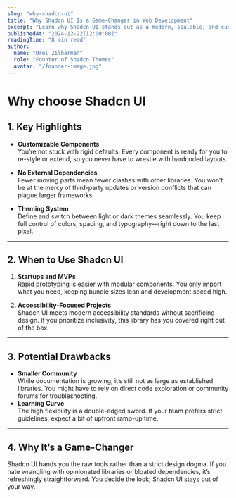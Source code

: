 ```yaml
---
slug: "why-shadcn-ui"
title: "Why Shadcn UI Is a Game-Changer in Web Development"
excerpt: "Learn why Shadcn UI stands out as a modern, scalable, and customizable React component library for building high-performance web applications."
publishedAt: "2024-12-22T12:00:00Z"
readingTime: "8 min read"
author:
  name: "Orel Zilberman"
  role: "Founter of Shadcn Themes"
  avatar: "/founder-image.jpg"
---
```

# Why choose Shadcn UI

## 1. Key Highlights

- **Customizable Components**  
  You’re not stuck with rigid defaults. Every component is ready for you to re-style or extend, so you never have to wrestle with hardcoded layouts.

- **No External Dependencies**  
  Fewer moving parts mean fewer clashes with other libraries. You won’t be at the mercy of third-party updates or version conflicts that can plague larger frameworks.

- **Theming System**  
  Define and switch between light or dark themes seamlessly. You keep full control of colors, spacing, and typography—right down to the last pixel.

---

## 2. When to Use Shadcn UI

1. **Startups and MVPs**  
   Rapid prototyping is easier with modular components. You only import what you need, keeping bundle sizes lean and development speed high.

2. **Accessibility-Focused Projects**  
   Shadcn UI meets modern accessibility standards without sacrificing design. If you prioritize inclusivity, this library has you covered right out of the box.

---

## 3. Potential Drawbacks
- **Smaller Community**  
  While documentation is growing, it’s still not as large as established libraries. You might have to rely on direct code exploration or community forums for troubleshooting.
- **Learning Curve**  
  The high flexibility is a double-edged sword. If your team prefers strict guidelines, expect a bit of upfront ramp-up time.

---

## 4. Why It’s a Game-Changer
Shadcn UI hands you the raw tools rather than a strict design dogma. If you hate wrangling with opinionated libraries or bloated dependencies, it’s refreshingly straightforward. You decide the look; Shadcn UI stays out of your way.
